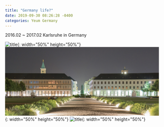 ```yaml
---
title: "Germany life?"
date: 2019-09-30 08:26:28 -0400
categories: Yeum Germany
---
```


2016.02 ~ 2017.02 Karlsruhe in Germany

![title](/photos/Karlsruhe1.png){: width="50%" height="50%"}
![title](/photos/Karlsruhe2.png){: width="50%" height="50%"}
![title](/photos/Karlsruhe3.png){: width="50%" height="50%"}
